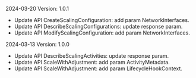 2024-03-20 Version: 1.0.1
- Update API CreateScalingConfiguration: add param NetworkInterfaces.
- Update API DescribeScalingConfigurations: update response param.
- Update API ModifyScalingConfiguration: add param NetworkInterfaces.


2024-03-13 Version: 1.0.0
- Update API DescribeScalingActivities: update response param.
- Update API ScaleWithAdjustment: add param ActivityMetadata.
- Update API ScaleWithAdjustment: add param LifecycleHookContext.


